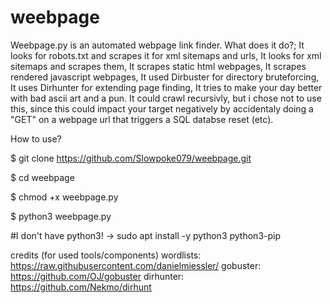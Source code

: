 # weebpage
Weebpage.py is an automated webpage link finder. What does it do?; It looks for robots.txt and scrapes it for xml sitemaps and urls, It looks for xml sitemaps and scrapes them, It scrapes static html webpages, It scrapes rendered javascript webpages, It used Dirbuster for directory bruteforcing, It uses Dirhunter for extending page finding, It tries to make your day better with bad ascii art and a pun.
It could crawl recursivly, but i chose not to use this, since this could impact your target negatively by accidentaly doing a "GET" on a webpage url that triggers a SQL databse reset (etc).

How to use?

$ git clone https://github.com/Slowpoke079/weebpage.git

$ cd weebpage

$ chmod +x weebpage.py

$ python3 weebpage.py

#I don't have python3! -> sudo apt install -y python3 python3-pip

credits (for used tools/components)
wordlists:  https://raw.githubusercontent.com/danielmiessler/
gobuster:  https://github.com/OJ/gobuster
dirhunter:  https://github.com/Nekmo/dirhunt
